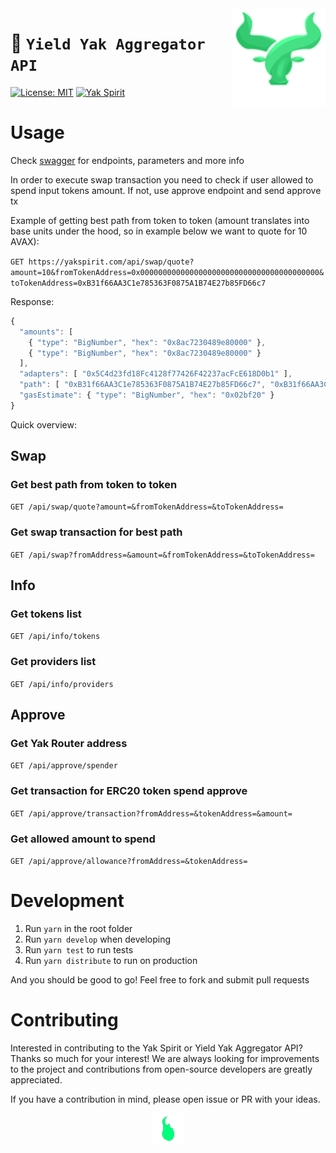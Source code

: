 <img src="./src/assets/images/yak-spirit/yak-favicon.png" width="150" align="right" alt="" />

# 🐃 `Yield Yak Aggregator API`

[![License: MIT](https://img.shields.io/badge/License-MIT-blue.svg)](https://opensource.org/licenses/MIT)
[![Yak Spirit](https://img.shields.io/badge/made%20by-Yak%20Spirit-success)](https://twitter.com/yak_spirit)

# Usage

Check [swagger](https://yakspirit.com/swagger) for endpoints, parameters and more info

In order to execute swap transaction you need to check if user allowed to spend input tokens amount. If not, use approve endpoint and send approve tx

Example of getting best path from token to token (amount translates into base units under the hood, so in example below we want to quote for 10 AVAX):

`GET https://yakspirit.com/api/swap/quote?amount=10&fromTokenAddress=0x0000000000000000000000000000000000000000&toTokenAddress=0xB31f66AA3C1e785363F0875A1B74E27b85FD66c7`

Response:

```javascript
{
  "amounts": [
    { "type": "BigNumber", "hex": "0x8ac7230489e80000" },
    { "type": "BigNumber", "hex": "0x8ac7230489e80000" }
  ],
  "adapters": [ "0x5C4d23fd18Fc4128f77426F42237acFcE618D0b1" ],
  "path": [ "0xB31f66AA3C1e785363F0875A1B74E27b85FD66c7", "0xB31f66AA3C1e785363F0875A1B74E27b85FD66c7" ],
  "gasEstimate": { "type": "BigNumber", "hex": "0x02bf20" }
}
```

Quick overview:

## Swap

### Get best path from token to token

`GET /api/swap/quote?amount=&fromTokenAddress=&toTokenAddress=`

### Get swap transaction for best path

`GET /api/swap?fromAddress=&amount=&fromTokenAddress=&toTokenAddress=`

## Info

### Get tokens list

`GET /api/info/tokens`

### Get providers list

`GET /api/info/providers`

## Approve

### Get Yak Router address

`GET /api/approve/spender`

### Get transaction for ERC20 token spend approve

`GET /api/approve/transaction?fromAddress=&tokenAddress=&amount=`

### Get allowed amount to spend

`GET /api/approve/allowance?fromAddress=&tokenAddress=`

# Development

1. Run `yarn` in the root folder
2. Run `yarn develop` when developing
3. Run `yarn test` to run tests
4. Run `yarn distribute` to run on production

And you should be good to go! Feel free to fork and submit pull requests

# Contributing

Interested in contributing to the Yak Spirit or Yield Yak Aggregator API? Thanks so much for your interest! We are always looking for improvements to the project and contributions from open-source developers are greatly appreciated.

If you have a contribution in mind, please open issue or PR with your ideas.

<p align="center">
  <img src="./src/assets/gif/loading-unscreen.gif" alt="" width="50">
</p>

